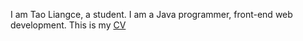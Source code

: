 I am Tao Liangce, a student. I am a Java programmer, front-end web development.
This is my <a href="https://r.easycv.cn/taoliangce" target="_blank">CV</a>


